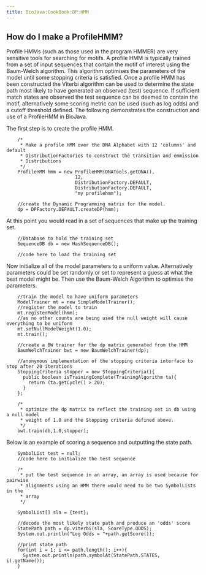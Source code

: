 ```yaml
---
title: BioJava:CookBook:DP:HMM
---
```


How do I make a ProfileHMM?
---------------------------

Profile HMMs (such as those used in the program HMMER) are very
sensitive tools for searching for motifs. A profile HMM is typically
trained from a set of input sequences that contain the motif of interest
using the Baum-Welch algorithm. This algorithm optimises the parameters
of the model until some stopping criteria is satisfied. Once a profile
HMM has been constructed the Viterbi algorithm can be used to determine
the state path most likely to have generated an observed (test)
sequence. If sufficient match states are observed the test sequence can
be deemed to contain the motif, alternatively some scoring metric can be
used (such as log odds) and a cutoff threshold defined. The following
demonstrates the construction and use of a ProfileHMM in BioJava.

The first step is to create the profile HMM.

        /*
         * Make a profile HMM over the DNA Alphabet with 12 'columns' and default
         * DistributionFactories to construct the transition and emmission
         * Distributions
         */
        ProfileHMM hmm = new ProfileHMM(DNATools.getDNA(),
                             12,
                             DistributionFactory.DEFAULT,
                             DistributionFactory.DEFAULT,
                             "my profilehmm");

        //create the Dynamic Programming matrix for the model.
        dp = DPFactory.DEFAULT.createDP(hmm);

At this point you would read in a set of sequences that make up the
training set.

        //Database to hold the training set
        SequenceDB db = new HashSequenceDB();
        
        //code here to load the training set

Now initialize all of the model parameters to a uniform value.
Alternatively parameters could be set randomly or set to represent a
guess at what the best model might be. Then use the Baum-Welch Algorithm
to optimise the parameters.

        //train the model to have uniform parameters
        ModelTrainer mt = new SimpleModelTrainer();
        //register the model to train
        mt.registerModel(hmm);
        //as no other counts are being used the null weight will cause everything to be uniform
        mt.setNullModelWeight(1.0);
        mt.train();

        //create a BW trainer for the dp matrix generated from the HMM
        BaumWelchTrainer bwt = new BaumWelchTrainer(dp);

        //anonymous implementation of the stopping criteria interface to stop after 20 iterations
        StoppingCriteria stopper = new StoppingCriteria(){
          public boolean isTrainingComplete(TrainingAlgorithm ta){
            return (ta.getCycle() > 20);
          }
        };
        
        /*
         * optimize the dp matrix to reflect the training set in db using a null model
         * weight of 1.0 and the Stopping criteria defined above.
         */
        bwt.train(db,1.0,stopper);

Below is an example of scoring a sequence and outputting the state path.

        SymbolList test = null;
        //code here to initialize the test sequence
        
        /*
         * put the test sequence in an array, an array is used because for pairwise
         * alignments using an HMM there would need to be two SymbolLists in the 
         * array
         */
        
        SymbolList[] sla = {test};
        
        //decode the most likely state path and produce an 'odds' score
        StatePath path = dp.viterbi(sla, ScoreType.ODDS);
        System.out.println("Log Odds = "+path.getScore());

        //print state path
        for(int i = 1; i <= path.length(); i++){
          System.out.println(path.symbolAt(StatePath.STATES, i).getName());
        }
